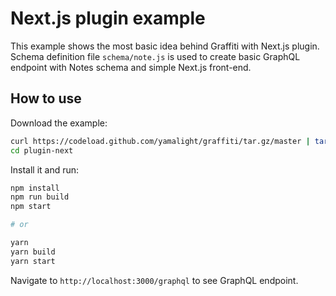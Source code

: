 # Next.js plugin example

This example shows the most basic idea behind Graffiti with Next.js plugin.
Schema definition file `schema/note.js` is used to create basic GraphQL endpoint with Notes schema and simple Next.js front-end.

## How to use

Download the example:

```bash
curl https://codeload.github.com/yamalight/graffiti/tar.gz/master | tar -xz --strip=2 graffiti-master/examples/plugin-next
cd plugin-next
```

Install it and run:

```bash
npm install
npm run build
npm start

# or

yarn
yarn build
yarn start
```

Navigate to `http://localhost:3000/graphql` to see GraphQL endpoint.
